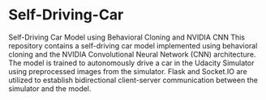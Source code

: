 # Self-Driving-Car
Self-Driving Car Model using Behavioral Cloning and NVIDIA CNN
This repository contains a self-driving car model implemented using behavioral cloning and the NVIDIA Convolutional Neural Network (CNN) architecture. The model is trained to autonomously drive a car in the Udacity Simulator using preprocessed images from the simulator. Flask and Socket.IO are utilized to establish bidirectional client-server communication between the simulator and the model.
